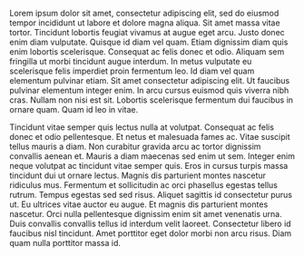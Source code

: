 Lorem ipsum dolor sit amet, consectetur adipiscing elit, sed do eiusmod tempor incididunt ut labore et dolore magna aliqua. Sit amet massa vitae tortor. Tincidunt lobortis feugiat vivamus at augue eget arcu. Justo donec enim diam vulputate. Quisque id diam vel quam. Etiam dignissim diam quis enim lobortis scelerisque. Consequat ac felis donec et odio. Aliquam sem fringilla ut morbi tincidunt augue interdum. In metus vulputate eu scelerisque felis imperdiet proin fermentum leo. Id diam vel quam elementum pulvinar etiam. Sit amet consectetur adipiscing elit. Ut faucibus pulvinar elementum integer enim. In arcu cursus euismod quis viverra nibh cras. Nullam non nisi est sit. Lobortis scelerisque fermentum dui faucibus in ornare quam. Quam id leo in vitae.

Tincidunt vitae semper quis lectus nulla at volutpat. Consequat ac felis donec et odio pellentesque. Et netus et malesuada fames ac. Vitae suscipit tellus mauris a diam. Non curabitur gravida arcu ac tortor dignissim convallis aenean et. Mauris a diam maecenas sed enim ut sem. Integer enim neque volutpat ac tincidunt vitae semper quis. Eros in cursus turpis massa tincidunt dui ut ornare lectus. Magnis dis parturient montes nascetur ridiculus mus. Fermentum et sollicitudin ac orci phasellus egestas tellus rutrum. Tempus egestas sed sed risus. Aliquet sagittis id consectetur purus ut. Eu ultrices vitae auctor eu augue. Et magnis dis parturient montes nascetur. Orci nulla pellentesque dignissim enim sit amet venenatis urna. Duis convallis convallis tellus id interdum velit laoreet. Consectetur libero id faucibus nisl tincidunt. Amet porttitor eget dolor morbi non arcu risus. Diam quam nulla porttitor massa id.
